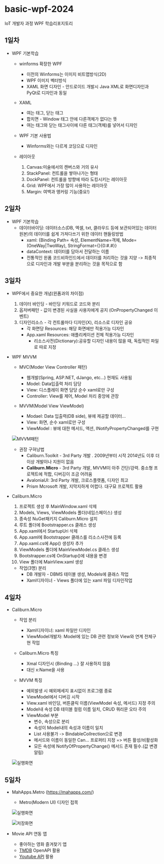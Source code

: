 # basic-wpf-2024
IoT 개발자 과정 WPF 학습리포지토리


## 1일차
- WPF 기본학습
    - winforms 확장한 WPF
        - 이전의 Winforms는 이미지 비트맵방식(2D)
        - WPF 이미지 벡터방식
        - XAML 화면 디자인 - 안드로이드 개발시 Java XML로 화면디자인과 PyQt로 디자인과 동일
        
    - XAML
        - <Window> 여는 태그, </Window> 닫는 태그
        - 합치면 <Window /> - Window 태그 안에 다른객체가 없다는 뜻 
        - 여는 태그와 닫는 태그사이에 다른 태그(객체)를 넣어서 디자인

    - WPF 기본 사용법
        - Winforms와는 다르게 코딩으로 디자인

    - 레이아웃
        1. Canvas:미술에서의 캔버스와 거의 유사
        2. StackPanel: 컨트롤을 쌓아나가는 형태
        3. DockPanel: 컨트롤을 방향에 따라 도킹시키는 레이아웃
        4. Grid: WPF에서 가장 많이 사용하는 레이아웃
        5. Margin: 여백과 앵커링 기능(중요!)


## 2일차
- WPF 기본학습
    - 데이터바이딩: 데이터소스(DB, 엑셀, txt, 클라우드 등에 보관되어있는 데이터원본)의 데이터를 쉽게 가져다쓰기 위한 데이터 핸들링방법
        - xaml: {Binding Path= 속성, ElementName=객체, Mode=(OneWay|TwoWay), StringFormat={}{0:#.#}}
        - dataContext: 데이터를 담아서 전달하는 이름
        - 전통적인 윈폼 코드비하인드에서 데이터를 처리하는 것을 지양 -> 최종적으로 디자인과 개발 부분을 분리하는 것을 목적으로 함

## 3일차
- WPF에서 중요한 개념(윈폼과의 차이점)
    1. 데이터 바인딩 - 바인딩 키워드로 코드와 분리
    2. 옵저버패턴 - 값이 변경된 사실을 사용자에게 공지 (OnPropertyChanged 이벤트)
    3. 디자인리소스 - 각 컨트롤마다 디자인(X), 리소스로 디자인 공유
        - 각 화면당 Resources: 해당 화면에만 적용가능 디자인
        - App.xaml Resources: 애플리케이션 전체 적용가능 디자인
            - 리소스사전(Dictionary):공유할 디자인 내용이 많을 때, 독립적인 파일로 따로 지정

- WPF MVVM
    - MVC(Moder View Controller 패턴)
        - 웹개발(Spring, ASP.NET, dJango, etc...) 현재도 사용됨
        - Model: Data입출력 처리 담당
        - View: 디스플레이 화면 담당 순수 xaml로만 구성
        - Controller: View를 제어, Model 처리 중앙에 관장

    - MVVM(Model View ViewModel)
        - Modael: Data 입출력(DB side), 뷰에 제공할 데이터...
        - View: 화면, 순수 xaml로만 구성
        - ViewModel : 뷰에 대한 메서드, 액션, INotifyPropertyChanged를 구현

    ![MVVM패턴](https://raw.githubusercontent.com/RiverGang/basic-wpf-2024/main/images/wpf001.png)

    - 권장 구혀낭법
        - Caliburn.Toolkit - 3rd Party 개발 . 2009년부터 시작 2014년도 이후 더이상 개발이나 지원이 없음
        - **Caliburn.Micro** - 3rd Party 개발, MVVM이 아주 간단/강력. 중소형 프로젝트에 적합, 디버깅이 조금 어려움
        - AvaloniaUI:  3rd Party 개발, 크로스플랫폼, 디자인 최고
        - Prism Mcrosoft 개발, 지막지하게 어렵다. 대구묘 프로젝트 활용 

- Caliburn.Micro
    1. 프로젝트 생성 후 MainWindow.xaml 삭제
    2. Models, Views, ViewModels 폴더(네임스페이스) 생성
    3. 종속성 NuGet패키지 Caliburn.Micro 설치
    4. 루트 폴더에 Bootstrapper.cs 클래스 생성
    5. App.xaml에서 StartupUri 삭제
    6. App.xaml에 Bootstrapper 클래스를 리소스사전에 등록
    7. App.xaml.cs에 App() 생성자 추가
    8. ViewModels 폴더에 MainViewModel.cs 클래스 생성
    9. Bootstrapper.cs에 OnStartup()에 내용을 변경
    10. View 폴더에 MainView.xaml 생성

    - 작업(3명) 분리
        - DB 개발자 - DBMS 테이블 생성, Models에 클래스 작업
        - Xaml디자이너 - Views 폴더에 있는 xaml 파일 디자인작업
    
## 4일차
- Caliburn.Micro
    - 작업 분리
        - Xaml디자이너: xaml 파일만 디자인
        - ViewModel개발자: Model에 있는 DB 관련 정보와 View와 연계 전체구현 작업

    - Caliburn.Micro 특징
        - Xmal 디자인시 {Binding ...} 잘 사용하지 않음
        - 대신 x:Name을 사용

    - MVVM 특징
        - 예외발생 시 예외메세지 표시없이 프로그램 종료
        - ViewModel에서 디버깅 시작
        - View.xaml 바인딩, 버튼클릭 이름(ViewModel 속성, 메서드) 지정 주의
        - Model내 속성 DB 테이블 컬럼 이름 일치, CRUD 쿼리문 오타 주의
        - ViewModel 부분
            - 변수, 속성으로 분리
            - 속성이 Model내의 속성과 이름이 일치
            - List 사용불가 -> BindableCollrection으로 변경
            - 메서드와 이름이 동일한 Can... 프로퍼티 지정 => 버튼 활성/비활성화
            - 모든 속성에 NotifyOfPropertyChange() 메서드 존재 필수.(값 변경 알림)

    ![실행화면](https://raw.githubusercontent.com/RiverGang/basic-wpf-2024/main/images/wpf002.png)


## 5일차
- MahApps.Metro (https://mahapps.com/)
    - Metro(Modern UI) 디자인 접목

    ![실행화면](https://raw.githubusercontent.com/RiverGang/basic-wpf-2024/main/images/wpf003.png)

    ![저장화면](https://raw.githubusercontent.com/RiverGang/basic-wpf-2024/main/images/wpf004.png)


- Movie API 연동 앱
    - 좋아하는 영화 즐겨찾기 앱
    - [TMDB](https://www.themoviedb.org/) OpenAPI 활용
    - [Youtube API](https://console.cloud.google.com/) 활용